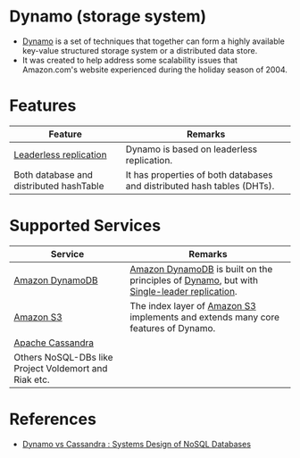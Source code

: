 # Dynamo (storage system)
- [Dynamo](https://en.wikipedia.org/wiki/Dynamo_(storage_system)) is a set of techniques that together can form a highly available key-value structured storage system or a distributed data store. 
- It was created to help address some scalability issues that Amazon.com's website experienced during the holiday season of 2004.

# Features

| Feature                                                                        | Remarks                                                                 |
|--------------------------------------------------------------------------------|-------------------------------------------------------------------------|
| [Leaderless replication](../Consistency&Replication/Replication.md) | Dynamo is based on leaderless replication.                              |
| Both database and distributed hashTable                                        | It has properties of both databases and distributed hash tables (DHTs). |

# Supported Services

| Service                                                                            | Remarks                                                                                                                                                                                                                  |
|------------------------------------------------------------------------------------|--------------------------------------------------------------------------------------------------------------------------------------------------------------------------------------------------------------------------|
| [Amazon DynamoDB](../../../2_AWSServices/6_DatabaseServices/AmazonDynamoDB/Readme.md) | [Amazon DynamoDB](../../../2_AWSServices/6_DatabaseServices/AmazonDynamoDB/Readme.md) is built on the principles of [Dynamo](), but with [Single-leader replication](../Consistency&Replication/Replication.md). |
| [Amazon S3](../../../2_AWSServices/7_StorageServices/3_ObjectStorageS3/Readme.md)     | The index layer of [Amazon S3](../../../2_AWSServices/7_StorageServices/3_ObjectStorageS3/Readme.md) implements and extends many core features of Dynamo.                                                                   |
| [Apache Cassandra](../../NoSQL-Databases/WideColumnDB/ApacheCasandra.md)              |                                                                                                                                                                                                                          |
| Others NoSQL-DBs like Project Voldemort and Riak etc.                              |                                                                                                                                                                                                                          |

# References
- [Dynamo vs Cassandra : Systems Design of NoSQL Databases](https://sujithjay.com/data-systems/dynamo-cassandra/)
